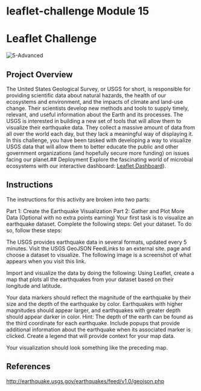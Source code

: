 # leaflet-challenge Module 15


# Leaflet Challenge
![5-Advanced](https://github.com/vivsarraf/leaflet-challenge/assets/135401654/4cce097f-5d7a-4a35-ae09-4aeb8e48512c)


## Project Overview
The United States Geological Survey, or USGS for short, is responsible for providing scientific data about natural hazards, the health of our ecosystems and environment, and the impacts of climate and land-use change. Their scientists develop new methods and tools to supply timely, relevant, and useful information about the Earth and its processes.
The USGS is interested in building a new set of tools that will allow them to visualize their earthquake data. They collect a massive amount of data from all over the world each day, but they lack a meaningful way of displaying it. In this challenge, you have been tasked with developing a way to visualize USGS data that will allow them to better educate the public and other government organizations (and hopefully secure more funding) on issues facing our planet.## Deployment
Explore the fascinating world of microbial ecosystems with our interactive dashboard: [Leaflet Dashboard](https://vivsarraf.github.io/leaflet-challenge/)).


## Instructions

The instructions for this activity are broken into two parts:

Part 1: Create the Earthquake Visualization
Part 2: Gather and Plot More Data (Optional with no extra points earning)
Your first task is to visualize an earthquake dataset. Complete the following steps:
Get your dataset. To do so, follow these steps:

The USGS provides earthquake data in several formats, updated every 5 minutes. Visit the USGS GeoJSON FeedLinks to an external site. page and choose a dataset to visualize. The following image is a screenshot of what appears when you visit this link.

Import and visualize the data by doing the following:
Using Leaflet, create a map that plots all the earthquakes from your dataset based on their longitude and latitude.

Your data markers should reflect the magnitude of the earthquake by their size and the depth of the earthquake by color. Earthquakes with higher magnitudes should appear larger, and earthquakes with greater depth should appear darker in color.
Hint: The depth of the earth can be found as the third coordinate for each earthquake.
Include popups that provide additional information about the earthquake when its associated marker is clicked.
Create a legend that will provide context for your map data.

Your visualization should look something like the preceding map.

## References

http://earthquake.usgs.gov/earthquakes/feed/v1.0/geojson.php
